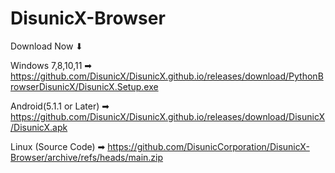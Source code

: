 # DisunicX-Browser

<p style="text-aling:center;">Download Now ⬇ </p>

Windows 7,8,10,11       ➡ https://github.com/DisunicX/DisunicX.github.io/releases/download/PythonBrowserDisunicX/DisunicX.Setup.exe 

Android(5.1.1 or Later) ➡ https://github.com/DisunicX/DisunicX.github.io/releases/download/DisunicX/DisunicX.apk

Linux (Source Code)     ➡ https://github.com/DisunicCorporation/DisunicX-Browser/archive/refs/heads/main.zip


